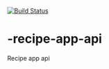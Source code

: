 [![Build Status](https://travis-ci.org/VineethKumar7/-recipe-app-api?branch=master)](https://travis-ci.org/VineethKumar7/-recipe-app-api)

# -recipe-app-api
Recipe app api
